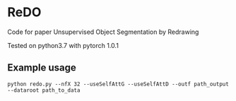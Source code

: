 # ReDO

Code for paper Unsupervised Object Segmentation by Redrawing

Tested on python3.7 with pytorch 1.0.1

## Example usage

```
python redo.py --nfX 32 --useSelfAttG --useSelfAttD --outf path_output --dataroot path_to_data
```
